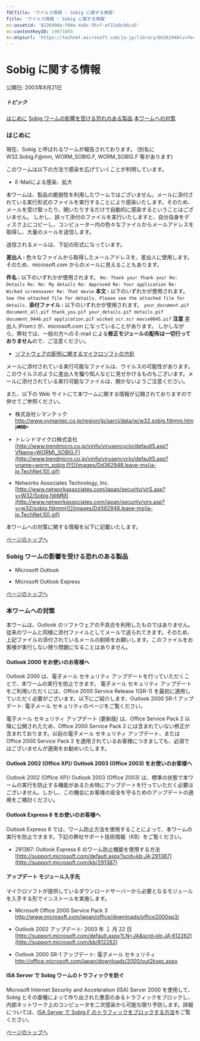 ```yaml
---
TOCTitle: 'ウイルス情報 : Sobig に関する情報'
Title: 'ウイルス情報 : Sobig に関する情報'
ms:assetid: '822649da-f04e-4a9c-95cf-ef21a9cb6ca5'
ms:contentKeyID: 19871893
ms:mtpsurl: 'https://technet.microsoft.com/ja-jp/library/Dd362948(v=TechNet.10)'
---
```


Sobig に関する情報
==================

公開日: 2003年8月21日

##### トピック

[](#ecaa)[はじめに](#ecaa)
[](#ebaa)[Sobig ワームの影響を受ける恐れのある製品](#ebaa)
[](#eaaa)[本ワームへの対策](#eaaa)

### はじめに

現在、Sobig と呼ばれるワームが報告されております。 (別名に W32.Sobig.F@mm, WORM\_SOBIG.F, WORM\_SOBIG.F 等があります)

このワームは以下の方法で感染を広げていくことが判明しています。

-   E-Mailによる感染、拡大

本ワームは、製品の脆弱性を利用したワームではございません。メールに添付されている実行形式のファイルを実行することにより感染いたします。そのため、メールを受け取ったり、開いたりするだけで自動的に感染するということはございません。 しかし、誤って添付のファイルを実行いたしますと、自分自身をディスク上にコピーし、コンピューター内の色々なファイルからメールアドレスを取得し、大量のメールを送信します。

送信されるメールは、下記の形式になっています。

**差出人 :** 色々なファイルから取得したメールアドレスを、差出人に使用します。 そのため、microsoft.com からのメールに見えることもあります。

**件名 :** 以下のいずれかが使用されます。
        ```
        Re: Thank you!
        Thank you!
        Re: Details
        Re: Re: My details
        Re: Approved
        Re: Your application
        Re: Wicked screensaver
        Re: That movie
        ```
**本文 :** 以下のいずれかが使用されます。
        ```
        See the attached file for details.
        Please see the attached file for details.
        ```
**添付ファイル :** 以下のいずれかが使用されます。
        ```
        your_document.pif
        document_all.pif
        thank_you.pif
        your_details.pif
        details.pif
        document_9446.pif
        application.pif
        wicked_scr.scr
        movie0045.pif
        ```
**注意**
差出人 (From:) が、microsoft.com になっていることがあります。 しかしながら、弊社では、一般の方への E-mail による**修正モジュールの配布は一切行っておりません**ので、ご注意ください。

-   [ソフトウェアの配布に関するマイクロソフトの方針](http://www.microsoft.com/japan/technet/security/bulletin/info/swdist.mspx)

メールに添付されている実行可能なファイルは、ウイルスの可能性があります。 このウイルスのように差出人を騙り知人などに見せかけるものもございます。メールに添付されている実行可能なファイルは、開かないようご注意ください。

また、以下の Web サイトにて本ワームに関する情報が公開されておりますので併せてご参照ください。

-   株式会社シマンテック   
    <http://www.symantec.co.jp/region/jp/sarcj/data/w/w32.sobig.f@mm.html>![](images/Dd362948.leave-ms(ja-jp,TechNet.10).gif)

-   トレンドマイクロ株式会社   
    [http://www.trendmicro.co.jp/vinfo/virusencyclo/default5.asp?VName=WORM\_SOBIG.F](http://www.trendmicro.co.jp/vinfo/virusencyclo/default5.asp?vname=worm_sobig.f)![](images/Dd362948.leave-ms(ja-jp,TechNet.10).gif)

-   Networks Associates Technology, Inc.    
    [http://www.networkassociates.com/japan/security/virS.asp?v=W32/Sobig.f@MM](http://www.networkassociates.com/japan/security/virs.asp?v=w32/sobig.f@mm)![](images/Dd362948.leave-ms(ja-jp,TechNet.10).gif)

本ワームへの対策に関する情報を以下に記載いたします。

[](#mainsection)[ページのトップへ](#mainsection)

### Sobig ワームの影響を受ける恐れのある製品

-   Microsoft Outlook

-   Microsoft Outlook Express

[](#mainsection)[ページのトップへ](#mainsection)

### 本ワームへの対策

本ワームは、Outlook のソフトウェアの不具合を利用したものではありません。従来のワームと同様に添付ファイルとしてメールで送られてきます。そのため、上記ファイルの添付されているメールの削除をお願いします。このファイルをお客様が実行しない限り問題になることはありません。

#### Outlook 2000 をお使いのお客様へ

Outlook 2000 は、電子メール セキュリティ アップデートを行っていただくことで、本ワームの実行を防止できます。 電子メール セキュリティ アップデートをご利用いただくには、Office 2000 Service Release 1(SR-1) を最初に適用していただく必要がございます。以下にご紹介します、Outlook 2000 SR-1 アップデート: 電子メール セキュリティのページをご覧ください。

電子メール セキュリティ アップデート (更新版) は、Office Service Pack 2 以降に公開されたため、Office 2000 Service Pack 2 には含まれていない修正が含まれております。以前の電子メール セキュリティ アップデート、または Office 2000 Service Pack 2 を適用されているお客様につきましても、必須ではございませんが適用をお勧めいたします。

#### Outlook 2002 (Office XP)/ Outlook 2003 (Office 2003) をお使いのお客様へ

Outlook 2002 (Office XP)/ Outlook 2003 (Office 2003) は、標準の状態で本ワームの実行を防止する機能があるため特にアップデートを行っていただく必要はございません。しかし、この機会にお客様の安全を守るためのアップデートの適用をご検討ください。

#### Outlook Express 6 をお使いのお客様へ

Outlook Express 6 では、ワーム防止方法を使用することによって、本ワームの実行を防止できます。下記の弊社サポート技術情報（KB）をご覧ください。

-   291387: Outlook Express 6 のワーム防止機能を使用する方法    
    [http://support.microsoft.com/default.aspx?scid=kb;JA;291387](http://support.microsoft.com/kb/291387)

#### アップデート モジュール入手先

マイクロソフトが提供しているダウンロードサーバーから必要となるモジュールを入手する形でインストールを実施します。

-   Microsoft Office 2000 Service Pack 3   
    <http://www.microsoft.com/japan/office/downloads/office2000sp3/>

-   Outlook 2002 アップデート: 2003 年 １ 月 22 日   
    [http://support.microsoft.com/default.aspx?LN=JA&scid=kb;JA;812262](http://support.microsoft.com/kb/812262)

-   Outlook 2000 SR-1 アップデート: 電子メール セキュリティ    
    <http://office.microsoft.com/japan/downloads/2000/out2ksec.aspx>

#### ISA Server で Sobig ワームのトラフィックを防ぐ

Microsoft Internet Security and Acceleration (ISA) Server 2000 を使用して、Sobig とその亜種によって作り出された悪意のあるトラフィックをブロックし、内部ネットワーク上のコンピュータを二次感染から可能な限り予防します。詳細については、[ISA Server で Sobig.F のトラフィックをブロックする方法](http://www.microsoft.com/japan/technet/isa/2004/securityprotection/sobig.mspx)をご覧ください。

[](#mainsection)[ページのトップへ](#mainsection)
